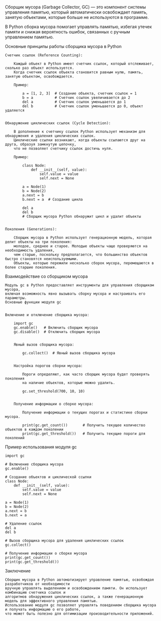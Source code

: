 
Сборщик мусора (Garbage Collector, GC) — это компонент системы управления памятью, который автоматически
освобождает память, занятую объектами, которые больше не используются в программе.

В Python сборка мусора помогает управлять памятью, избегая утечек памяти и снижая вероятность ошибок,
связанных с ручным управлением памятью.


Основные принципы работы сборщика мусора в Python

    Счетчик ссылок (Reference Counting):

        Каждый объект в Python имеет счетчик ссылок, который отслеживает, сколько раз объект используется.
        Когда счетчик ссылок объекта становится равным нулю, память, занятую объектом, освобождается.

        Пример:

            a = [1, 2, 3]  # Создание объекта, счетчик ссылок = 1
            b = a          # Счетчик ссылок увеличивается до 2
            del a          # Счетчик ссылок уменьшается до 1
            del b          # Счетчик ссылок уменьшается до 0, объект удаляется


    Обнаружение циклических ссылок (Cycle Detection):

        В дополнение к счетчику ссылок Python использует механизм для обнаружения и удаления циклических ссылок.
        Циклические ссылки возникают, когда объекты ссылаются друг на друга, образуя замкнутую цепочку,
        что не позволяет счетчику ссылок достичь нуля.

        Пример:

            class Node:
                def __init__(self, value):
                    self.value = value
                    self.next = None

            a = Node(1)
            b = Node(2)
            a.next = b
            b.next = a  # Создание цикла

            del a
            del b
            # Сборщик мусора Python обнаружит цикл и удалит объекты


    Поколения (Generations):

        Сборщик мусора в Python использует генерационную модель, которая делит объекты на три поколения:
        молодое, среднее и старое. Молодые объекты чаще проверяются на необходимость удаления,
        чем старые, поскольку предполагается, что большинство объектов быстро становятся неиспользуемыми.
        Объекты, которые пережили несколько сборок мусора, перемещаются в более старшие поколения.



Взаимодействие со сборщиком мусора

    Модуль gc в Python предоставляет инструменты для управления сборщиком мусора,
    включая возможность явно вызывать сборку мусора и настраивать его параметры.
    Основные функции модуля gc


    Включение и отключение сборщика мусора:

        import gc
        gc.enable()   # Включить сборщик мусора
        gc.disable()  # Отключить сборщик мусора


        Явный вызов сборщика мусора:

            gc.collect()  # Явный вызов сборщика мусора


        Настройка порогов сборки мусора:

            Пороги определяют, как часто сборщик мусора будет проверять поколения
            на наличие объектов, которые можно удалить.

            gc.set_threshold(700, 10, 10)


        Получение информации о сборке мусора:

            Получение информации о текущих порогах и статистике сборки мусора.

            print(gc.get_count())       # Получить текущее количество объектов в каждом поколении
            print(gc.get_threshold())   # Получить текущие пороги для поколений


Пример использования модуля gc

    import gc

    # Включение сборщика мусора
    gc.enable()

    # Создание объектов и циклической ссылки
    class Node:
        def __init__(self, value):
            self.value = value
            self.next = None

    a = Node(1)
    b = Node(2)
    a.next = b
    b.next = a

    # Удаление ссылок
    del a
    del b

    # Вызов сборщика мусора для удаления циклических ссылок
    gc.collect()

    # Получение информации о сборке мусора
    print(gc.get_count())
    print(gc.get_threshold())



Заключение

    Сборщик мусора в Python автоматизирует управление памятью, освобождая разработчиков от необходимости
    вручную управлять выделением и освобождением памяти. Он использует комбинацию счетчика ссылок и
    алгоритмов обнаружения циклических ссылок, а также генерационную модель для эффективного управления памятью.
    Использование модуля gc позволяет управлять поведением сборщика мусора и получать информацию о его работе,
    что может быть полезно для оптимизации производительности приложений.


